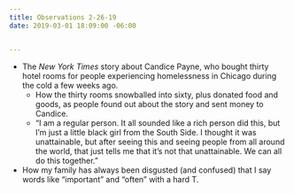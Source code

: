 ```yaml
---
title: Observations 2-26-19
date: 2019-03-01 18:09:00 -06:00


---
```


- The *New York Times* story about Candice Payne, who bought thirty hotel rooms for people experiencing homelessness in Chicago during the cold a few weeks ago.
	- How the thirty rooms snowballed into sixty, plus donated food and goods, as people found out about the story and sent money to Candice.
	- “I am a regular person. It all sounded like a rich person did this, but I’m just a little black girl from the South Side. I thought it was unattainable, but after seeing this and seeing people from all around the world, that just tells me that it’s not that unattainable. We can all do this together.”
- How my family has always been disgusted (and confused) that I say words like “important” and “often” with a hard T.